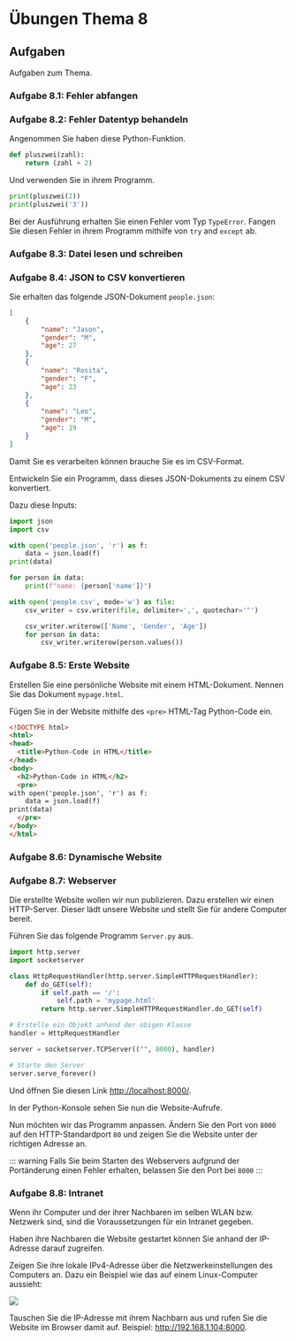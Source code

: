# Übungen Thema 8

## Aufgaben

Aufgaben zum Thema.

### Aufgabe 8.1: Fehler abfangen

### Aufgabe 8.2: Fehler Datentyp behandeln

Angenommen Sie haben diese Python-Funktion.

```python
def pluszwei(zahl):
	return (zahl + 2)
```

Und verwenden Sie in ihrem Programm.

```python
print(pluszwei(2))
print(pluszwei('3'))
```

Bei der Ausführung erhalten Sie einen Fehler vom Typ `TypeError`. Fangen Sie diesen Fehler in ihrem Programm mithilfe von `try` and `except` ab.

### Aufgabe 8.3: Datei lesen und schreiben

### Aufgabe 8.4: JSON to CSV konvertieren

Sie erhalten das folgende JSON-Dokument `people.json`:

```json
[
    {
        "name": "Jason",
        "gender": "M",
        "age": 27
    },
    {
        "name": "Rosita",
        "gender": "F",
        "age": 23
    },
    {
        "name": "Leo",
        "gender": "M",
        "age": 19
    }
]
```

Damit Sie es verarbeiten können brauche Sie es im CSV-Format.

Entwickeln Sie ein Programm, dass dieses JSON-Dokuments zu einem CSV konvertiert.

Dazu diese Inputs:

```python
import json
import csv
```

```python
with open('people.json', 'r') as f:
    data = json.load(f)
print(data)
```

```python
for person in data:
    print(f"name: {person['name']}")
```

```python
with open('people.csv', mode='w') as file:
    csv_writer = csv.writer(file, delimiter=',', quotechar='"')
```

```python
    csv_writer.writerow(['Name', 'Gender', 'Age'])
    for person in data:
        csv_writer.writerow(person.values())
```

### Aufgabe 8.5: Erste Website

Erstellen Sie eine persönliche Website mit einem HTML-Dokument. Nennen Sie das Dokument `mypage.html`.

Fügen Sie in der Website mithilfe des `<pre>` HTML-Tag Python-Code ein.

```html
<!DOCTYPE html>
<html>
<head>
  <title>Python-Code in HTML</title>
</head>
<body>
  <h2>Python-Code in HTML</h2>
  <pre>
with open('people.json', 'r') as f:
	data = json.load(f)
print(data)
  </pre>
</body>
</html>
```

### Aufgabe 8.6: Dynamische Website

### Aufgabe 8.7: Webserver

Die erstellte Website wollen wir nun publizieren. Dazu erstellen wir einen HTTP-Server. Dieser lädt unsere Website und stellt Sie für andere Computer bereit.

Führen Sie das folgende Programm `Server.py` aus.

```python
import http.server
import socketserver

class HttpRequestHandler(http.server.SimpleHTTPRequestHandler):
    def do_GET(self):
        if self.path == '/':
            self.path = 'mypage.html'
        return http.server.SimpleHTTPRequestHandler.do_GET(self)

# Erstelle ein Objekt anhand der obigen Klasse
handler = HttpRequestHandler

server = socketserver.TCPServer(("", 8000), handler)

# Starte den Server
server.serve_forever()
```

Und öffnen Sie diesen Link <http://localhost:8000/>.

In der Python-Konsole sehen Sie nun die Website-Aufrufe.

Nun möchten wir das Programm anpassen. Ändern Sie den Port von `8000` auf den HTTP-Standardport `80` und zeigen Sie die Website unter der richtigen Adresse an.

::: warning
Falls Sie beim Starten des Webservers aufgrund der Portänderung einen Fehler erhalten, belassen Sie den Port bei `8000`
:::

### Aufgabe 8.8: Intranet

Wenn ihr Computer und der ihrer Nachbaren im selben WLAN bzw. Netzwerk sind, sind die Voraussetzungen für ein Intranet gegeben.

Haben ihre Nachbaren die Website gestartet können Sie anhand der IP-Adresse darauf zugreifen.

Zeigen Sie ihre lokale IPv4-Adresse über die Netzwerkeinstellungen des Computers an. Dazu ein Beispiel wie das auf einem Linux-Computer aussieht:

![](../linux-ipv4.png)

Tauschen Sie die IP-Adresse mit ihrem Nachbarn aus und rufen Sie die Website im Browser damit auf. Beispiel: <http://192.168.1.104:8000>.
